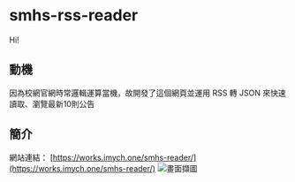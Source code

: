 # smhs-rss-reader
Hi!

## 動機
因為校網官網時常邏輯運算當機，故開發了這個網頁並運用 RSS 轉 JSON 來快速讀取、瀏覽最新10則公告

## 簡介
網站連結： [https://works.imych.one/smhs-reader/](https://works.imych.one/smhs-reader/)
![畫面擷圖](https://user-images.githubusercontent.com/53697217/75021448-5e94e080-54cf-11ea-8df2-e4da1f4acc4d.png)
